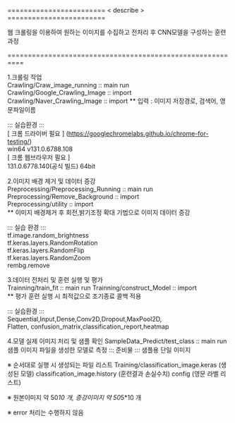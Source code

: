 ======================== < describe > ========================  

웹 크롤링을 이용하여 원하는 이미지를 수집하고 전처리 후 CNN모델을 구성하는 훈련과정  

==========================================================  

1.크롤링 작업   
Crawling/Craw_image_running :: main run  
Crawling/Google_Crawling_Image :: import    
Crawling/Naver_Crawling_Image :: import 
** 입력 : 이미지 저장경로, 검색어, 영문파일이름    

::: 실습환경 :::  
[ 크롬 드라이버 필요 ] (https://googlechromelabs.github.io/chrome-for-testing/)     
win64 v131.0.6788.108  
[ 크롬 웹브라우저 필요 ]  
131.0.6778.140(공식 빌드) 64bit

2.이미지 배경 제거 및 데이터 증강   
Preprocessing/Preprocessing_Running :: main run 
Preprocessing/Remove_Background :: import   
Preprocessing/utility :: import     
** 이미지 배경제거 후 회전,밝기조정 확대 기법으로 이미지 데이터 증강    

::: 실습 환경 :::   
tf.image.random_brightness  
tf.keras.layers.RandomRotation  
tf.keras.layers.RandomFlip  
tf.keras.layers.RandomZoom  
rembg.remove    

3.데이터 전처리 및 훈련 실행 및 평가  
Trainning/train_fit :: main run 
Trainning/construct_Model :: import     
** 평가 훈련 실행 시 최적값으로 조기종료 콜백 적용  

::: 실습환경 :::    
Sequential,Input,Dense,Conv2D,Dropout,MaxPool2D,    
Flatten, confusion_matrix,classification_report,heatmap  

4.모델 실제 이미지 처리 및 샘플 확인
SampleData_Predict/test_class :: main run
샘플 이미지 파일을 생성한 모델로 측정
::: 준비물 :::
샘플용 단일 이미지

※ 순서대로 실행 시 생성되는 파일 리스트 
Training/classification_image.keras (생성된 모델)
classification_image.history (훈련결과 손실수치)
config (영문 라벨 리스트)

※ 원본이미지 약 50*10 개, 증강이미지 약 50*5*10 개

※ error 처리는 수행하지 않음 
